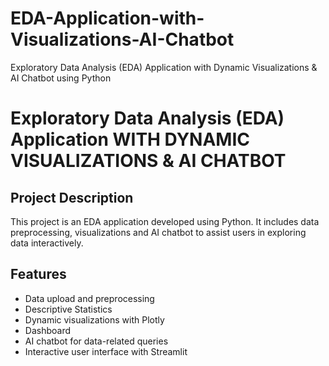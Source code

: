 # EDA-Application-with-Visualizations-AI-Chatbot
Exploratory Data Analysis (EDA) Application with Dynamic Visualizations &amp; AI Chatbot using Python

# Exploratory Data Analysis (EDA) Application WITH DYNAMIC VISUALIZATIONS & AI CHATBOT

## Project Description
This project is an EDA application developed using Python. It includes data preprocessing,  visualizations and AI chatbot to assist users in exploring data interactively.

## Features
- Data upload and preprocessing
- Descriptive Statistics
- Dynamic visualizations with Plotly
- Dashboard
- AI chatbot for data-related queries
- Interactive user interface with Streamlit

